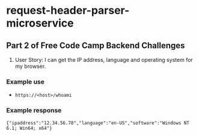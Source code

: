 # request-header-parser-microservice

## Part 2 of Free Code Camp Backend Challenges

1. User Story: I can get the IP address, language and operating system for my browser.

### Example use

* `https://<host>/whoami`

### Example response
      
`{"ipaddress":"12.34.56.78","language":"en-US","software":"Windows NT 6.1; Win64; x64"}`

